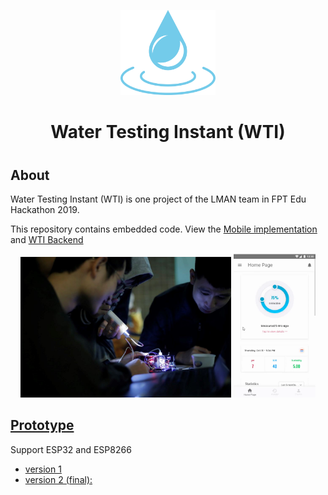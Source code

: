 <p align="center"><img width="30%" src="images/Icon-water-blue.svg" alt="Oh My Zsh"></p>

<h1 align="center">Water Testing Instant (WTI)<h1>
  
## About

Water Testing Instant (WTI) is one project of the LMAN team in FPT Edu Hackathon 2019.

This repository contains embedded code. View the [Mobile implementation](https://github.com/hoangtrungnguyen/WaterTestingInstant) and [WTI Backend](https://github.com/DAN3002) 

<p float="left" align="middle">
  <img src="images/Thumbnail.jpg" width="67%" />
  <img src="images/UI.png" width="26%" /> 
</p>

## [Prototype](https://youtu.be/hAtyMoNhch8)

Support ESP32 and ESP8266

- [version 1](https://youtu.be/I5SfC1utAxE)
- [version 2 (final):](https://youtu.be/U8-fJH5Vw60)

